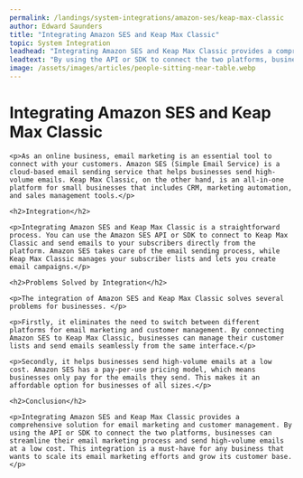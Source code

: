 ```yaml
---
permalink: /landings/system-integrations/amazon-ses/keap-max-classic
author: Edward Saunders
title: "Integrating Amazon SES and Keap Max Classic"
topic: System Integration
leadhead: "Integrating Amazon SES and Keap Max Classic provides a comprehensive solution for email marketing and customer management"
leadtext: "By using the API or SDK to connect the two platforms, businesses can streamline their email marketing process and send high-volume emails at a low cost. This integration is a must-have for any business that wants to scale its email marketing efforts and grow its customer base."
image: /assets/images/articles/people-sitting-near-table.webp
---
```

<div class="arttext">	<h1>Integrating Amazon SES and Keap Max Classic</h1>

	<p>As an online business, email marketing is an essential tool to connect with your customers. Amazon SES (Simple Email Service) is a cloud-based email sending service that helps businesses send high-volume emails. Keap Max Classic, on the other hand, is an all-in-one platform for small businesses that includes CRM, marketing automation, and sales management tools.</p>

	<h2>Integration</h2>

	<p>Integrating Amazon SES and Keap Max Classic is a straightforward process. You can use the Amazon SES API or SDK to connect to Keap Max Classic and send emails to your subscribers directly from the platform. Amazon SES takes care of the email sending process, while Keap Max Classic manages your subscriber lists and lets you create email campaigns.</p>

	<h2>Problems Solved by Integration</h2>

	<p>The integration of Amazon SES and Keap Max Classic solves several problems for businesses. </p>

	<p>Firstly, it eliminates the need to switch between different platforms for email marketing and customer management. By connecting Amazon SES to Keap Max Classic, businesses can manage their customer lists and send emails seamlessly from the same interface.</p>

	<p>Secondly, it helps businesses send high-volume emails at a low cost. Amazon SES has a pay-per-use pricing model, which means businesses only pay for the emails they send. This makes it an affordable option for businesses of all sizes.</p>

	<h2>Conclusion</h2>

	<p>Integrating Amazon SES and Keap Max Classic provides a comprehensive solution for email marketing and customer management. By using the API or SDK to connect the two platforms, businesses can streamline their email marketing process and send high-volume emails at a low cost. This integration is a must-have for any business that wants to scale its email marketing efforts and grow its customer base.</p>

</div>